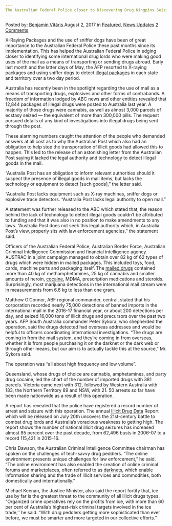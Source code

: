 ```yaml
---
The Australian Federal Police closer to Discovering Drug Kingpins Seizing Mail Packages"
---
```

<article class="post-listing post-21697 post type-post status-publish format-standard has-post-thumbnail hentry 
<div class="post-inner">
    <span>Posted by: <a href="https://www.deepdotweb.com/author/benjaminvi/" title="">Benjamin Vitáris </a></span>
<span>August 2, 2017</span>
<span>in <a href="https://www.deepdotweb.com/category/deepdot-news/" rel="category tag">Featured</a>, <a href="https://www.deepdotweb.com/category/news-updates/" rel="category tag">News Updates</a></span>
<span><a href="https://www.deepdotweb.com/2017/08/02/australian-federal-police-closer-discovering-drug-kingpins-seizing-mail-packages/#comments">2 Comments</a></span>
</p>
<div class="clear"></div>
    
<p>X-Raying Packages and the use of sniffer dogs have been of great importance to the Australian Federal Police these past months since its implementation. This has helped the Australian Federal Police in edging closer to identifying some international drug lords who were making good uses of the mail as a means of transporting or sending drugs abroad. Early last month and the latter days of May, the AFP resorted to X-raying packages and using sniffer dogs to detect <a href="https://www.deepdotweb.com/2017/07/15/benzo-dealer-gets-prison-selling-misbranded-drugs/">illegal packages</a> in each state and territory over a two day period.</p>
<p>Australia has recently been in the spotlight regarding the use of mail as a means of transporting drugs, explosives and other forms of contrabands. A freedom of information lodged by ABC news and other entities revealed that 12,844 packages of illegal drugs were posted to Australia last year. A majority of those drugs were cannabis, as well as almost 3,000 parcels of ecstasy seized — the equivalent of more than 300,000 pills. The request pursued details of any kind of investigations into illegal drugs being sent through the post.</p>
<p>These alarming numbers caught the attention of the people who demanded answers at all cost as to why the Australian Post which also had an obligation to help stop the transportation of illicit goods had allowed this to happen. This led to the release of an astonishing letter from the Australian Post saying it lacked the legal authority and technology to detect illegal goods in the mail.</p>
<p>&#8220;Australia Post has an obligation to inform relevant authorities should it suspect the presence of illegal goods in mail items, but lacks the technology or equipment to detect [such goods],&#8221; the letter said.</p>
<p>&#8220;Australia Post lacks equipment such as X-ray machines, sniffer dogs or explosive trace detectors. &#8220;Australia Post lacks legal authority to open mail.&#8221;</p>
<p>A statement was further released to the ABC which stated that, the reason behind the lack of technology to detect illegal goods couldn’t be attributed to funding and that it was also in no position to make amendments to any laws. &#8220;Australia Post does not seek this legal authority which, in Australia Post&#8217;s view, properly sits with law enforcement agencies,&#8221; the statement said.</p>
<p>Officers of the Australian Federal Police, Australian Border Force, Australian Criminal Intelligence Commission and financial intelligence agency AUSTRAC in a joint campaign managed to obtain over 82 kg of 62 types of drugs which were hidden in mailed packages. This included toys, food, cards, machine parts and packaging itself. The <a href="http://www.theaustralian.com.au/national-affairs/afp-closer-to-identifying-drug-lords-after-intercepting-mail-packages/news-story/a22f7aec3ed156be2f85151a9347c88a">mailed drugs</a> contained more than 40 kg of methamphetamines, 25 kg of cannabis and smaller amounts of heroin, <a href="https://www.deepdotweb.com/2017/07/14/world-drug-report-cocaine-trafficking-darknet-markets/">cocaine,</a> MDMA, prescription medications and steroids. Surprisingly, most marijuana detections in the international mail stream were in measurements from 6.6 kg to less than one gram.</p>
<p>Matthew O’Connor, ABF regional commander, central, stated that his corporation recorded nearly 75,000 detections of banned imports in the international mail in the 2016-17 financial year, or about 200 detections per day, and seized 16,000 tons of illicit drugs and precursors over the past two years. AFP South Australia commander Peter Sykora, who shepherded the operation, said the drugs detected had overseas addresses and would be helpful to officers coordinating international investigations. “The drugs are coming in from the mail system, and they’re coming in from overseas, whether it is from people purchasing it on the darknet or the dark web or through other means, but our aim is to actually tackle this at the source,” Mr. Sykora said.</p>
<p>The operation was “all about high frequency and low volume”.</p>
<p>Queensland, whose drugs of choice are cannabis, amphetamines, and party drug cocaine, led the chart of the number of imported drugs with 381 parcels. Victoria came next with 312, followed by Western Australia with 183, the Northern Territory 89 and NSW, with 21. 50 arrests so far have been made nationwide as a result of this operation.</p>
<p>A report has revealed that the police have registered a record number of arrest and seizure with this operation. The annual <a href="http://www.couriermail.com.au/news/queensland/illicit-drug-data-report-shows-number-of-national-illicit-drug-seizures-is-rising/news-story/d148e5764e663b3c6be7c1800029a65e">Illicit Drug Data</a> Report which will be released on July 20th uncovers the 21st-century battle to combat drug lords and Australia’s voracious weakness to getting high. The report shows the number of national illicit drug seizures has increased almost 85 percent over the past decade, from 62,496 busts in 2006-07 to a record 115,421 in 2015-16.</p>
<p>Chris Dawson, the Australian Criminal Intelligence Committee chairman has spoken on the challenges of tech-savvy drug peddlers. “The online environment presents unique challenges for law enforcement,” he said. “The online environment has also enabled the creation of online criminal forums and marketplaces, often referred to as <a href="https://www.deepdotweb.com/2017/07/09/9-7-17-dark-web-cybercrime-roundup/">darknets</a>, which enable information sharing and the trade of illicit services and commodities, both domestically and internationally.”</p>
<p>Michael Keenan, the Justice Minister, also said the report fortify that, ice use by far is the greatest threat to the community of all illicit drugs types. “Organized crime operatives rely on the profits from ice, with more than 60 per cent of Australia’s highest-risk criminal targets involved in the ice trade,’’ he said. “With drug peddlers getting more sophisticated than ever before, we must be smarter and more targeted in our collective efforts.”</p>
</div>
<span style="display:none" class="updated">2017-08-02</span>
<div style="display:none" class="vcard author" itemprop="author" itemscope itemtype="http://schema.org/Person"><strong class="fn" itemprop="name"><a href="https://www.deepdotweb.com/author/benjaminvi/" title="Posts by Benjamin Vitáris" rel="author">Benjamin Vitáris</a></strong></div>
    
